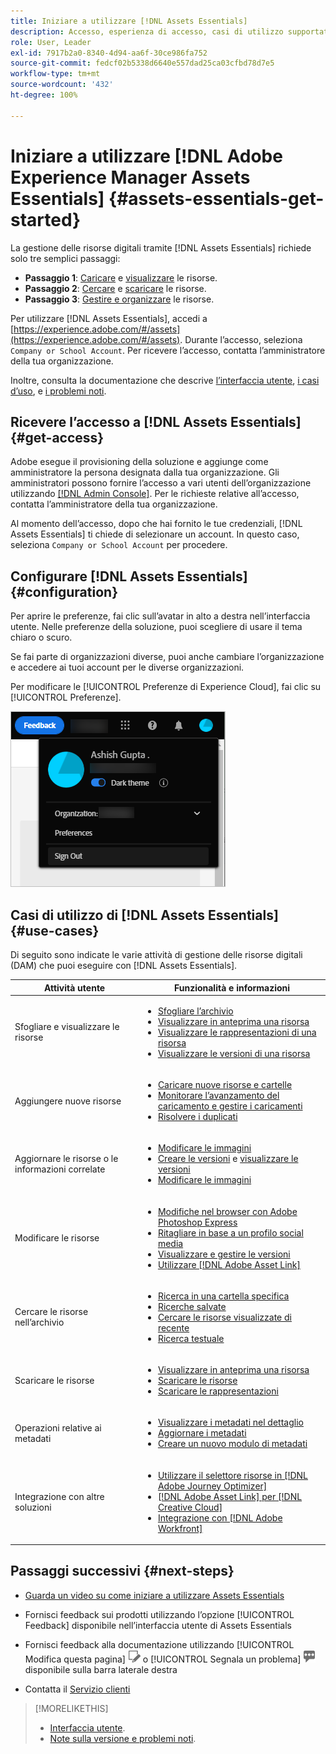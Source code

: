 ```yaml
---
title: Iniziare a utilizzare [!DNL Assets Essentials]
description: Accesso, esperienza di accesso, casi di utilizzo supportati e problemi noti di [!DNL Assets Essentials].
role: User, Leader
exl-id: 7917b2a0-8340-4d94-aa6f-30ce986fa752
source-git-commit: fedcf02b5338d6640e557dad25ca03cfbd78d7e5
workflow-type: tm+mt
source-wordcount: '432'
ht-degree: 100%

---
```


# Iniziare a utilizzare [!DNL Adobe Experience Manager Assets Essentials] {#assets-essentials-get-started}

<!-- TBD: Make links for these steps. -->

La gestione delle risorse digitali tramite [!DNL Assets Essentials] richiede solo tre semplici passaggi:

* **Passaggio 1**: [Caricare](/help/using/add-delete.md) e [visualizzare](/help/using/navigate-view.md) le risorse.
* **Passaggio 2**: [Cercare](/help/using/search.md) e [scaricare](/help/using/manage-organize.md#download) le risorse.
* **Passaggio 3**: [Gestire e organizzare](/help/using/manage-organize.md) le risorse.

Per utilizzare [!DNL Assets Essentials], accedi a [https://experience.adobe.com/#/assets](https://experience.adobe.com/#/assets). Durante l’accesso, seleziona `Company or School Account`. Per ricevere l’accesso, contatta l’amministratore della tua organizzazione.

Inoltre, consulta la documentazione che descrive [l’interfaccia utente](/help/using/navigate-view.md), [i casi d’uso](#use-cases), <!-- TBD: [supported file types](/help/using/supported-file-formats.md), --> e [i problemi noti](/help/using/release-notes.md#known-issues).

## Ricevere l’accesso a [!DNL Assets Essentials] {#get-access}

Adobe esegue il provisioning della soluzione e aggiunge come amministratore la persona designata dalla tua organizzazione. Gli amministratori possono fornire l’accesso a vari utenti dell’organizzazione utilizzando [[!DNL Admin Console]](https://helpx.adobe.com/it/enterprise/using/admin-console.html). Per le richieste relative all’accesso, contatta l’amministratore della tua organizzazione.

Al momento dell’accesso, dopo che hai fornito le tue credenziali, [!DNL Assets Essentials] ti chiede di selezionare un account. In questo caso, seleziona `Company or School Account` per procedere.

## Configurare [!DNL Assets Essentials] {#configuration}

Per aprire le preferenze, fai clic sull’avatar in alto a destra nell’interfaccia utente. Nelle preferenze della soluzione, puoi scegliere di usare il tema chiaro o scuro.

Se fai parte di organizzazioni diverse, puoi anche cambiare l’organizzazione e accedere ai tuoi account per le diverse organizzazioni.

Per modificare le [!UICONTROL Preferenze di Experience Cloud], fai clic su [!UICONTROL Preferenze].

![Preferenza per scegliere il tema scuro o chiaro](assets/theme-change.png)

## Casi di utilizzo di [!DNL Assets Essentials] {#use-cases}

Di seguito sono indicate le varie attività di gestione delle risorse digitali (DAM) che puoi eseguire con [!DNL Assets Essentials].

| Attività utente | Funzionalità e informazioni |
|-----|------|
| Sfogliare e visualizzare le risorse | <ul> <li>[Sfogliare l’archivio](/help/using/navigate-view.md#view-assets-and-details) </li> <li> [Visualizzare in anteprima una risorsa](/help/using/navigate-view.md#preview-assets) <li> [Visualizzare le rappresentazioni di una risorsa](/help/using/add-delete.md#renditions) </li> <li>[Visualizzare le versioni di una risorsa](/help/using/manage-organize.md#view-versions)</li></ul> |
| Aggiungere nuove risorse | <ul> <li>[Caricare nuove risorse e cartelle](/help/using/add-delete.md#add-assets)</li> <li>[Monitorare l’avanzamento del caricamento e gestire i caricamenti](/help/using/add-delete.md#upload-progress)</li> <li>[Risolvere i duplicati](/help/using/add-delete.md#resolve-upload-fails)</li> </ul> |
| Aggiornare le risorse o le informazioni correlate | <ul> <li>[Modificare le immagini](/help/using/edit-images.md)</li> <li>[Creare le versioni](/help/using/manage-organize.md#create-versions) e [visualizzare le versioni](/help/using/manage-organize.md#view-versions)</li> <li>[Modificare le immagini](/help/using/edit-images.md)</li> </ul> |
| Modificare le risorse | <ul> <li>[Modifiche nel browser con Adobe Photoshop Express](/help/using/edit-images.md)</li> <li>[Ritagliare in base a un profilo social media](/help/using/edit-images.md#crop-straighten-images)</li> <li>[Visualizzare e gestire le versioni](/help/using/manage-organize.md#view-versions)</li> <li>[Utilizzare [!DNL Adobe Asset Link]](/help/using/integration.md#integrations)</ul></ul> |
| Cercare le risorse nell’archivio | <ul> <li>[Ricerca in una cartella specifica](/help/using/search.md#refine-search-results)</li> <li>[Ricerche salvate](/help/using/search.md#saved-search)</li> <li>[Cercare le risorse visualizzate di recente](/help/using/search.md)</li> <li>[Ricerca testuale](/help/using/search.md) |
| Scaricare le risorse | <ul> <li> [Visualizzare in anteprima una risorsa](/help/using/navigate-view.md#preview-assets) </li> <li> [Scaricare le risorse](/help/using/manage-organize.md#download) <li> [Scaricare le rappresentazioni](/help/using/add-delete.md#renditions) </li></ul> |
| Operazioni relative ai metadati | <ul> <li>[Visualizzare i metadati nel dettaglio](/help/using/metadata.md) </li> <li> [Aggiornare i metadati](/help/using/metadata.md#update-metadata)</li> <li> [Creare un nuovo modulo di metadati](/help/using/metadata.md#metadata-forms) </li> </ul> |
| Integrazione con altre soluzioni | <ul> <li>[Utilizzare il selettore risorse in [!DNL Adobe Journey Optimizer]](/help/using/integration.md)</li> <li>[[!DNL Adobe Asset Link] per [!DNL Creative Cloud]](/help/using/integration.md)</li> <li>[Integrazione con [!DNL Adobe Workfront]](/help/using/integration.md)</li> </ul> |

## Passaggi successivi {#next-steps}

* [Guarda un video su come iniziare a utilizzare Assets Essentials](https://experienceleague.adobe.com/docs/experience-manager-learn/assets-essentials/getting-started.html?lang=it)

* Fornisci feedback sui prodotti utilizzando l’opzione [!UICONTROL Feedback] disponibile nell’interfaccia utente di Assets Essentials

* Fornisci feedback alla documentazione utilizzando [!UICONTROL Modifica questa pagina] ![modifica la pagina](assets/do-not-localize/edit-page.png) o [!UICONTROL Segnala un problema] ![crea un problema GitHub](assets/do-not-localize/github-issue.png) disponibile sulla barra laterale destra

* Contatta il [Servizio clienti](https://experienceleague.adobe.com/?support-solution=General&amp;lang=it#support)


<!--TBD: Merge the below rows in the table when the use cases are documented/available.

| How do I delete assets? | <ul> <li>[Delete assets](/help/using/manage-organize.md)</li> <li>Recover deleted assets</li> <li>Permanently delete assets</li> </ul> |
| How do I share assets or find shared assets? | <ul> <li>Shared by me</li> <li>Shared with me</li> <li>Share for comments and review</li> <li>Unshare assets</li> </ul> |
| How do I collaborate with others and get my assets reviewed | <ul> <li>Share for review</li> <li>Provide comments. Resolve and filter comments</li> <li>Annotations on images</li> <li>Assign tasks to specific users and prioritize</li> </ul> |

-->

<!-- 

## ![feedback icon](assets/do-not-localize/feedback-icon.png) Provide product feedback {#provide-feedback}

Adobe welcomes feedback about the solution. To provide feedback without even switching your working application, use the [!UICONTROL Feedback] option in the user interface. It also lets you attach files such as screenshots or video recording of an issue.

  ![feedback option in the interface](assets/feedback-panel.png)

To provide feedback for documentation, click [!UICONTROL Edit this page] ![edit the page](assets/do-not-localize/edit-page.png) or [!UICONTROL Log an issue] ![create a GitHub issue](assets/do-not-localize/github-issue.png) from the right sidebar. You can do one of the following: 

* Make the content updates and submit a GitHub pull request.
* Create an issue or ticket in GitHub. Retain the automatically populated article name when creating an issue.

-->

>[!MORELIKETHIS]
>
>* [Interfaccia utente](/help/using/navigate-view.md).
>* [Note sulla versione e problemi noti](/help/using/release-notes.md).

<!-- TBD: 
>* [Supported file types](/help/using/supported-file-formats.md).
-->
